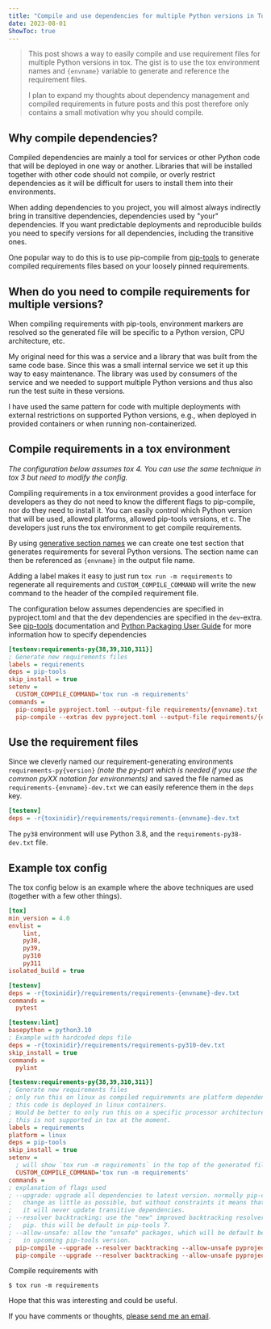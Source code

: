 ```yaml
---
title: "Compile and use dependencies for multiple Python versions in Tox"
date: 2023-08-01
ShowToc: true
---
```


> This post shows a way to easily compile and use requirement files for multiple
> Python versions in tox. The gist is to use the tox environment names and
> `{envname}` variable to generate and reference the requirement files.
> 
> I plan to expand my thoughts about dependency management and compiled
> requirements in future posts and this post therefore only contains a small
> motivation why you should compile.

## Why compile dependencies?

Compiled dependencies are mainly a tool for services or other Python code that
will be deployed in one way or another. Libraries that will be installed
together with other code should not compile, or overly restrict dependencies as
it will be difficult for users to install them into their environments.

When adding dependencies to you project, you will almost always indirectly
bring in transitive dependencies, dependencies used by "your" dependencies. If
you want predictable deployments and reproducible builds you need to specify
versions for all dependencies, including the transitive ones. 

One popular way to do this is to use pip-compile from [pip-tools] to generate
compiled requirements files based on your loosely pinned requirements.

## When do you need to compile requirements for multiple versions?

When compiling requirements with pip-tools, environment markers are resolved so
the generated file will be specific to a Python version, CPU architecture, etc.

My original need for this was a service and a library that was built from the
same code base. Since this was a small internal service we set it up this way
to easy maintenance. The library was used by consumers of the service and we
needed to support multiple Python versions and thus also run the test suite in
these versions.

I have used the same pattern for code with multiple deployments with external
restrictions on supported Python versions, e.g., when deployed in provided
containers or when running non-containerized.

## Compile requirements in a tox environment

_The configuration below assumes tox 4. You can use the same technique in tox 3
but need to modify the config._

Compiling requirements in a tox environment provides a good interface for
developers as they do not need to know the different flags to pip-compile, nor
do they need to install it. You can easily control which Python version that
will be used, allowed platforms, allowed pip-tools versions, et c. The
developers just runs the tox environment to get compile requirements.

By using [generative section names] we can create one test section that
generates requirements for several Python versions. The section name can then
be referenced as `{envname}` in the output file name.

Adding a label makes it easy to just run `tox run -m requirements` to
regenerate all requirements and `CUSTOM_COMPILE_COMMAND` will write the new
command to the header of the compiled requirement file.

The configuration below assumes dependencies are specified in pyproject.toml
and that the dev dependencies are specified in the `dev`-extra. See [pip-tools]
documentation and [Python Packaging User Guide] for more information how to
specify dependencies

```ini
[testenv:requirements-py{38,39,310,311}]
; Generate new requirements files
labels = requirements
deps = pip-tools
skip_install = true
setenv =
  CUSTOM_COMPILE_COMMAND='tox run -m requirements'
commands =
  pip-compile pyproject.toml --output-file requirements/{envname}.txt
  pip-compile --extras dev pyproject.toml --output-file requirements/{envname}-dev.txt
```

## Use the requirement files

Since we cleverly named our requirement-generating environments
`requirements-py{version}` _(note the py-part which is needed if you use the
common pyXX notation for environments)_ and saved the file named as
`requirements-{envname}-dev.txt` we can easily reference them in the `deps`
key.

```ini
[testenv]
deps = -r{toxinidir}/requirements/requirements-{envname}-dev.txt
```

The `py38` environment will use Python 3.8, and the `requirements-py38-dev.txt`
file.

## Example tox config

The tox config below is an example where the above techniques are used
(together with a few other things).

```ini
[tox]
min_version = 4.0
envlist =
    lint,
    py38,
    py39,
    py310
    py311
isolated_build = true

[testenv]
deps = -r{toxinidir}/requirements/requirements-{envname}-dev.txt
commands =
  pytest

[testenv:lint]
basepython = python3.10
; Example with hardcoded deps file
deps = -r{toxinidir}/requirements/requirements-py310-dev.txt
skip_install = true
commands =
  pylint

[testenv:requirements-py{38,39,310,311}]
; Generate new requirements files
; only run this on linux as compiled requirements are platform dependent and
; this code is deployed in linux containers.
; Would be better to only run this on a specific processor architecture, but
; this is not supported in tox at the moment.
labels = requirements
platform = linux
deps = pip-tools
skip_install = true
setenv =
  ; will show `tox run -m requirements` in the top of the generated files.
  CUSTOM_COMPILE_COMMAND='tox run -m requirements'
commands =
; explanation of flags used
; --upgrade: upgrade all dependencies to latest version. normally pip-compile
;   change as little as possible, but without constraints it means that
;   it will never update transitive dependencies.
; --resolver backtracking: use the "new" improved backtracking resolver from
;   pip. this will be default in pip-tools 7.
; --allow-unsafe: allow the "unsafe" packages, which will be default behaviour
;   in upcoming pip-tools version.
  pip-compile --upgrade --resolver backtracking --allow-unsafe pyproject.toml --output-file requirements/{envname}.txt
  pip-compile --upgrade --resolver backtracking --allow-unsafe pyproject.toml --output-file requirements/{envname}-dev.txt
```

Compile requirements with

```shell
$ tox run -m requirements
```

Hope that this was interesting and could be useful.

If you have comments or thoughts, [please send me an email](/about/#contact-me).

[generative section names]: https://tox.wiki/en/latest/user_guide.html#generative-environments
[pip-tools]: https://github.com/jazzband/pip-tools
[Python Packaging User Guide]: https://packaging.python.org/en/latest/
